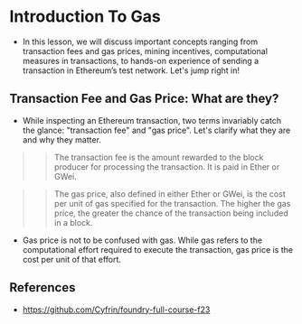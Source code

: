 # Introduction To Gas
- In this lesson, we will discuss important concepts ranging from transaction fees and gas prices, mining incentives, computational measures in transactions, to hands-on experience of sending a transaction in Ethereum’s test network.
Let's jump right in!

## Transaction Fee and Gas Price: What are they?
- While inspecting an Ethereum transaction, two terms invariably catch the glance: "transaction fee" and "gas price". Let's clarify what they are and why they matter.

>> The transaction fee is the amount rewarded to the block producer for processing the transaction. It is paid in Ether or GWei. 

>> The gas price, also defined in either Ether or GWei, is the cost per unit of gas specified for the transaction. The higher the gas price, the greater the chance of the transaction being included in a block.

- Gas price is not to be confused with gas. While gas refers to the computational effort required to execute the transaction, gas price is the cost per unit of that effort.



## References
- https://github.com/Cyfrin/foundry-full-course-f23
